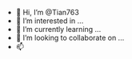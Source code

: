 - 👋 Hi, I’m @Tian763
- 👀 I’m interested in ...
- 🌱 I’m currently learning ...
- 💞️ I’m looking to collaborate on ...
- 📫

<!---
Tian763/Tian763 is a ✨ special ✨ repository because its `README.md` (this file) appears on your GitHub profile.
You can click the Preview link to take a look at your changes.
--->
